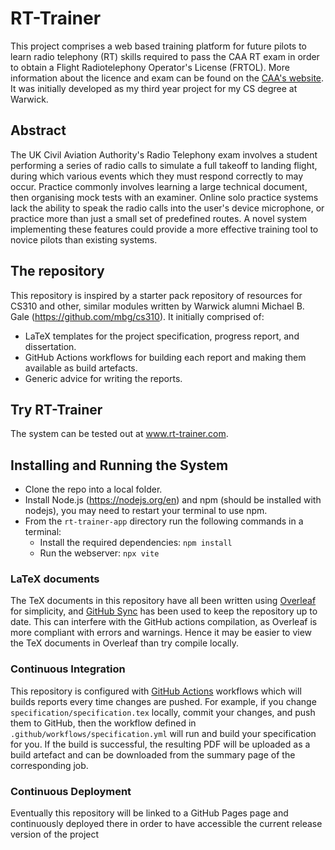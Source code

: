# RT-Trainer
This project comprises a web based training platform for future pilots to learn radio telephony (RT) skills required to pass the CAA RT exam in order to obtain a Flight Radiotelephony Operator's License (FRTOL). More information about the licence and exam can be found on the [CAA's website](https://www.caa.co.uk/general-aviation/pilot-licences/flight-radio-telephony-operator-licence/). It was initially developed as my third year project for my CS degree at Warwick.
## Abstract
The UK Civil Aviation Authority's Radio Telephony exam involves a student performing a series of radio calls to simulate a full takeoff to landing flight, during which various events which they must respond correctly to may occur. Practice commonly involves learning a large technical document, then organising mock tests with an examiner. Online solo practice systems lack the ability to speak the radio calls into the user's device microphone, or practice more than just a small set of predefined routes. A novel system implementing these features could provide a more effective training tool to novice pilots than existing systems.
## The repository
This repository is inspired by a starter pack repository of resources for CS310 and other, similar modules written by Warwick alumni Michael B. Gale (https://github.com/mbg/cs310). It initially comprised of:
- LaTeX templates for the project specification, progress report, and dissertation.
- GitHub Actions workflows for building each report and making them available as build artefacts.
- Generic advice for writing the reports.
## Try RT-Trainer
The system can be tested out at www.rt-trainer.com.
## Installing and Running the System
- Clone the repo into a local folder.
- Install Node.js (https://nodejs.org/en) and npm (should be installed with nodejs), you may need to restart your terminal to use
npm.
- From the `rt-trainer-app` directory run the following commands in a terminal:
	- Install the required dependencies: `npm install`
	- Run the webserver: `npx vite` 
### LaTeX documents
The TeX documents in this repository have all been written using [Overleaf](https://www.overleaf.com/) for simplicity, and [GitHub Sync](https://www.overleaf.com/learn/how-to/GitHub_Synchronization) has been used to keep the repository up to date. This can interfere with the GitHub actions compilation, as Overleaf is more compliant with errors and warnings. Hence it may be easier to view the TeX documents in Overleaf than try compile locally.
### Continuous Integration
This repository is configured with [GitHub Actions](https://docs.github.com/en/actions) workflows which will builds reports every time changes are pushed. For example, if you change `specification/specification.tex` locally, commit your changes, and push them to GitHub, then the workflow defined in `.github/workflows/specification.yml` will run and build your specification for you. If the build is successful, the resulting PDF will be uploaded as a build artefact and can be downloaded from the summary page of the corresponding job.
### Continuous Deployment
Eventually this repository will be linked to a GitHub Pages page and continuously deployed there in order to have accessible the current release version of the project